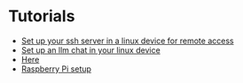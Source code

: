 # Tutorials

- [Set up your ssh server in a linux device for remote access](./ssh_server.md)
- [Set up an llm chat in your linux device](./llm_chat.md)
- [Here](./virtual_server.md)
- [Raspberry Pi setup](./rpi.md)